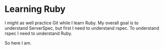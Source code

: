 # Learning Ruby

I might as well practice Git while I learn Ruby. My overall goal is to understand ServerSpec, but first I need to understand rspec. To understand rspec I need to understand Ruby.

So here I am.